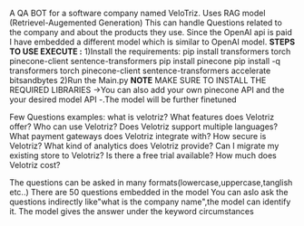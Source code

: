 A QA BOT for a software company named VeloTriz.
Uses RAG model (Retrievel-Augemented Generation)
This can handle Questions related to the company and about the products they use.
Since the OpenAI api is paid I have embedded a different model which is similar to OpenAI model.
**STEPS TO USE EXECUTE :**
1)Install the requirements:
    pip install transformers torch pinecone-client sentence-transformers
    pip install pinecone
    pip install -q transformers torch pinecone-client sentence-transformers accelerate bitsandbytes
2)Run the Main.py
**NOTE**
MAKE SURE TO INSTALL THE REQUIRED LIBRARIES
->You can also add your own pinecone API and the your desired model API
-.The model will be further finetuned



Few Questions examples:
what is velotriz?
What features does Velotriz offer?
Who can use Velotriz?
Does Velotriz support multiple languages?
What payment gateways does Velotriz integrate with?
How secure is Velotriz?
What kind of analytics does Velotriz provide?
Can I migrate my existing store to Velotriz?
Is there a free trial available?
How much does Velotriz cost?

The questions can be asked in many formats(lowercase,uppercase,tanglish etc..)
There are 50 questions embedded in the model
You can aslo ask the questions indirectly like"what is the company name",the model can identify it.
The model gives the answer under the keyword circumstances